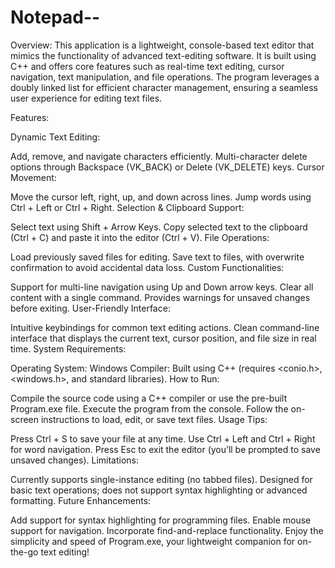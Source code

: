 # Notepad--

Overview:
This application is a lightweight, console-based text editor that mimics the functionality of advanced text-editing software. It is built using C++ and offers core features such as real-time text editing, cursor navigation, text manipulation, and file operations. The program leverages a doubly linked list for efficient character management, ensuring a seamless user experience for editing text files.

Features:

Dynamic Text Editing:

Add, remove, and navigate characters efficiently.
Multi-character delete options through Backspace (VK_BACK) or Delete (VK_DELETE) keys.
Cursor Movement:

Move the cursor left, right, up, and down across lines.
Jump words using Ctrl + Left or Ctrl + Right.
Selection & Clipboard Support:

Select text using Shift + Arrow Keys.
Copy selected text to the clipboard (Ctrl + C) and paste it into the editor (Ctrl + V).
File Operations:

Load previously saved files for editing.
Save text to files, with overwrite confirmation to avoid accidental data loss.
Custom Functionalities:

Support for multi-line navigation using Up and Down arrow keys.
Clear all content with a single command.
Provides warnings for unsaved changes before exiting.
User-Friendly Interface:

Intuitive keybindings for common text editing actions.
Clean command-line interface that displays the current text, cursor position, and file size in real time.
System Requirements:

Operating System: Windows
Compiler: Built using C++ (requires <conio.h>, <windows.h>, and standard libraries).
How to Run:

Compile the source code using a C++ compiler or use the pre-built Program.exe file.
Execute the program from the console.
Follow the on-screen instructions to load, edit, or save text files.
Usage Tips:

Press Ctrl + S to save your file at any time.
Use Ctrl + Left and Ctrl + Right for word navigation.
Press Esc to exit the editor (you’ll be prompted to save unsaved changes).
Limitations:

Currently supports single-instance editing (no tabbed files).
Designed for basic text operations; does not support syntax highlighting or advanced formatting.
Future Enhancements:

Add support for syntax highlighting for programming files.
Enable mouse support for navigation.
Incorporate find-and-replace functionality.
Enjoy the simplicity and speed of Program.exe, your lightweight companion for on-the-go text editing!
